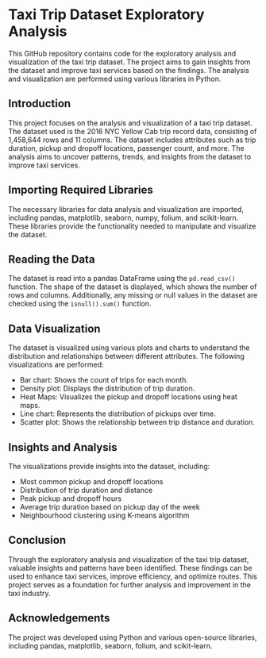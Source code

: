 
# Taxi Trip Dataset Exploratory Analysis

This GitHub repository contains code for the exploratory analysis and visualization of the taxi trip dataset. The project aims to gain insights from the dataset and improve taxi services based on the findings. The analysis and visualization are performed using various libraries in Python.

## Introduction
This project focuses on the analysis and visualization of a taxi trip dataset. The dataset used is the 2016 NYC Yellow Cab trip record data, consisting of 1,458,644 rows and 11 columns. The dataset includes attributes such as trip duration, pickup and dropoff locations, passenger count, and more. The analysis aims to uncover patterns, trends, and insights from the dataset to improve taxi services.

## Importing Required Libraries
The necessary libraries for data analysis and visualization are imported, including pandas, matplotlib, seaborn, numpy, folium, and scikit-learn. These libraries provide the functionality needed to manipulate and visualize the dataset.

## Reading the Data
The dataset is read into a pandas DataFrame using the `pd.read_csv()` function. The shape of the dataset is displayed, which shows the number of rows and columns. Additionally, any missing or null values in the dataset are checked using the `isnull().sum()` function.

## Data Visualization
The dataset is visualized using various plots and charts to understand the distribution and relationships between different attributes. The following visualizations are performed:

- Bar chart: Shows the count of trips for each month.
- Density plot: Displays the distribution of trip duration.
- Heat Maps: Visualizes the pickup and dropoff locations using heat maps.
- Line chart: Represents the distribution of pickups over time.
- Scatter plot: Shows the relationship between trip distance and duration.

## Insights and Analysis
The visualizations provide insights into the dataset, including:

- Most common pickup and dropoff locations
- Distribution of trip duration and distance
- Peak pickup and dropoff hours
- Average trip duration based on pickup day of the week
- Neighbourhood clustering using K-means algorithm

## Conclusion
Through the exploratory analysis and visualization of the taxi trip dataset, valuable insights and patterns have been identified. These findings can be used to enhance taxi services, improve efficiency, and optimize routes. This project serves as a foundation for further analysis and improvement in the taxi industry.

## Acknowledgements
The project was developed using Python and various open-source libraries, including pandas, matplotlib, seaborn, folium, and scikit-learn.


